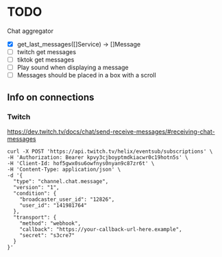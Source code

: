 # TODO

Chat aggregator

- [x] get_last_messages([]Service) -> []Message
- [ ] twitch get messages
- [ ] tiktok get messages
- [ ] Play sound when displaying a message
- [ ] Messages should be placed in a box with a scroll

## Info on connections

### Twitch

<https://dev.twitch.tv/docs/chat/send-receive-messages/#receiving-chat-messages>

```fish
curl -X POST 'https://api.twitch.tv/helix/eventsub/subscriptions' \
-H 'Authorization: Bearer kpvy3cjboyptmdkiacwr0c19hotn5s' \
-H 'Client-Id: hof5gwx0su6owfnys0nyan9c87zr6t' \
-H 'Content-Type: application/json' \
-d '{
  "type": "channel.chat.message",
  "version": "1",
  "condition": {
    "broadcaster_user_id": "12826",
    "user_id": "141981764"
  },
  "transport": {
    "method": "webhook",
    "callback": "https://your-callback-url-here.example",
    "secret": "s3cre7"
  }
}'
```
